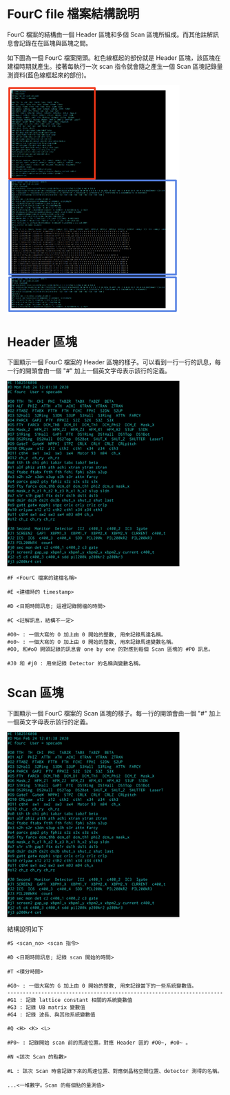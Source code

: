 # FourC file 檔案結構說明

FourC 檔案的結構由一個 Header 區塊和多個 Scan 區塊所組成。而其他註解訊息會記錄在在區塊與區塊之間。

如下圖為一個 FourC 檔案開頭。紅色線框起的部份就是 Header 區塊，該區塊在建檔時期就產生。接著每執行一次 scan 指令就會隨之產生一個 Scan 區塊記錄量測資料(藍色線框起來的部份)。

<img src="./imgs/fourc-02.png" width="400"> 




# Header 區塊

下圖顯示一個 FourC 檔案的 Header 區塊的樣子。可以看到一行一行的訊息，每一行的開頭會由一個 "#" 加上一個英文字母表示該行的定義。 

<img src="./imgs/fourc-03.png" width="400"> 


    #F <FourC 檔案的建檔名稱>

    #E <建檔時的 timestamp>

    #D <日期時間訊息; 這裡記錄開檔的時間>

    #C <註解訊息，結構不一定>

    #O0~ : 一個大寫的 O 加上由 0 開始的整數, 用來記錄馬達名稱。
    #o0~ : 一個大寫的 O 加上由 0 開始的整數, 用來記錄馬達變數名稱。
    #O0, 和#o0 開頭記錄的訊息會 one by one 的對應到每個 Scan 區塊的 #P0 訊息。

    #J0 和 #j0 : 用來記錄 Detector 的名稱與變數名稱。



# Scan 區塊

下圖顯示一個 FourC 檔案的 Scan 區塊的樣子。每一行的開頭會由一個 "#" 加上一個英文字母表示該行的定義。 

<img src="./imgs/fourc-03.png" width="400"> 

結構說明如下

    #S <scan_no> <scan 指令>

    #D <日期時間訊息; 記錄 scan 開始的時間>

    #T <積分時間>

    #G0~ : 一個大寫的 G 加上由 0 開始的整數, 用來記錄當下的一些系統變數值。
    ----------------------------------------------------------------------
    #G1 : 記錄 lattice constant 相關的系統變數值
    #G3 : 記錄 UB matrix 變數值
    #G4 : 記錄 波長、與其他系統變數值

    #Q <H> <K> <L>

    #P0~ : 記錄開始 scan 前的馬達位置。對應 Header 區的 #O0~, #o0~ 。

    #N <該次 Scan 的點數>

    #L : 該次 Scan 時會記錄下來的馬達位置、對應倒晶格空間位置、detector 測得的名稱。

    ...<一堆數字。Scan 的每個點的量測值>




